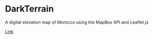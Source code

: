 # DarkTerrain
A digital elevation map of Morocco using the MapBox API and Leaflet.js

<a href="https://bstefansen.github.io/DarkTerrain/">Link</a>
